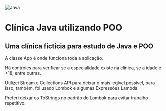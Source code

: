 ![Java](https://img.shields.io/badge/Java-007396?style=for-the-badge&logo=java&logoColor=white&color=orange)

# Clínica Java utilizando POO 

## Uma clínica fictícia para estudo de Java e POO

A classe App é onde funciona toda a aplicação.

Há controles para verificar se a especialidade existe na clínica, se a idade é +18, entre outras.

Utilizei Stream e Collections API para deixar o mais legível possível, para isso, também, foi usado Lombok e algumas Expressões Lambda

Preferi deixar os ToStrings no padrão do Lombok para evitar trabalho repetitivo.